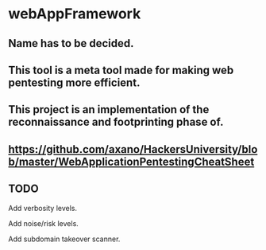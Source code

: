 # webAppFramework

## Name has to be decided.

## This tool is a meta tool made for making web pentesting more efficient.

## This project is an implementation of the reconnaissance and footprinting phase of.

## https://github.com/axano/HackersUniversity/blob/master/WebApplicationPentestingCheatSheet

## TODO

Add verbosity levels.

Add noise/risk levels.

Add subdomain takeover scanner.
